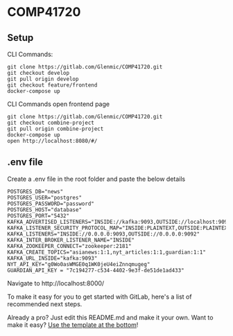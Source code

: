 # COMP41720

## Setup
CLI Commands:
```
git clone https://gitlab.com/Glenmic/COMP41720.git
git checkout develop
git pull origin develop
git checkout feature/frontend
docker-compose up
```

CLI Commands open frontend page
```
git clone https://gitlab.com/Glenmic/COMP41720.git
git checkout combine-project
git pull origin combine-project
docker-compose up
open http://localhost:8080/#/
```

## .env file
Create a .env file in the root folder and paste the below details
```
POSTGRES_DB="news"
POSTGRES_USER="postgres"
POSTGRES_PASSWORD="password"
POSTGRES_HOST="database"
POSTGRES_PORT="5432"
KAFKA_ADVERTISED_LISTENERS="INSIDE://kafka:9093,OUTSIDE://localhost:9092"
KAFKA_LISTENER_SECURITY_PROTOCOL_MAP="INSIDE:PLAINTEXT,OUTSIDE:PLAINTEXT"
KAFKA_LISTENERS="INSIDE://0.0.0.0:9093,OUTSIDE://0.0.0.0:9092"
KAFKA_INTER_BROKER_LISTENER_NAME="INSIDE"
KAFKA_ZOOKEEPER_CONNECT="zookeeper:2181"
KAFKA_CREATE_TOPICS="asianews:1:1,nyt_articles:1:1,guardian:1:1"
KAFKA_URL_INSIDE="kafka:9093"
NYT_API_KEY="g0Wo0asWMGE0q1WK0jeU4eiZnnqmugeg"
GUARDIAN_API_KEY = "7c194277-c534-4402-9e3f-de51de1ad433"
```


Navigate to http://localhost:8000/

To make it easy for you to get started with GitLab, here's a list of recommended next steps.

Already a pro? Just edit this README.md and make it your own. Want to make it easy? [Use the template at the bottom](#editing-this-readme)!

